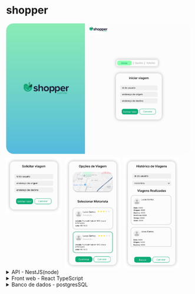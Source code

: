 # shopper

<div style="display: flex; gap: 10px; flex-wrap: wrap; align-items: flex-start;">
  <img src="./imgs/tela.png" alt="Tela" width="500" style="border-radius: 20px;">
  <img src="./imgs/solicitar.png" alt="Solicitar" width="150">
  <img src="./imgs/opcoes.png" alt="Opções" width="150">
  <img src="./imgs/historico.png" alt="Histórico" width="150">
</div>


<details>
<summary>API - NestJS(node)</summary>

## API - NestJS(node)
- https://shopper-0tsi.onrender.com/api

| Metodo |  Rota | Descricao |
|---|---|---|
| POST | user/create-driver | cadastrar motorista no banco |
| POST | user/create-passenger | cadastrar passageiro no banco |
| POST | user/create-vehicle | cadastrar veículo no banco |
| GET | user/driver | listar motoristas |
| GET | user/passenger | listar passageiros |
| GET | user/vehicle | listar veículos |
| POST | ride/estimate | calcula o trajeto e mostra o motorista |
| PATCH | ride/confirm | salva a viagem no banco |
| PATCH | {driver_id}/ride/{customer_id} | busca historico de viagens |

- Integrado aos serviços do google: Directions API, Routes API
- Prisma como ORM (gerenciador de banco)
- Testes unitários.
- Exceptions personalizados
- Documentação Swagger

```
#CRIAÇÃO DA API
- npm i -g @nestjs/cli
- nest new api
- cd api
- npm i --save-dev jest ts-jest @nestjs/testing @types/jest prisma
- npm i @nestjs/common class-validator class-transformer http-status-codes @nestjs/swagger swagger-ui-express @prisma/client @googlemaps/google-maps-services-js dotenv cors
- npx prisma init

#SETTINGS
- npx prisma migrate dev --name init
- npx prisma studio
- npm run test
- npm run test -- <nome-do-teste>
- npm run test -- --coverage
```

</details>

<details>
<summary>Front web - React TypeScript</summary>

## Front web - React TypeScript
- https://shopper-ashy-three.vercel.app/
- Integrado aos serviços do google: Directions API, Maps JavaScript API

</details>


<details>
<summary>Banco de dados - postgresSQL</summary>

## Banco de dados - postgresSQL

```mermaid
erDiagram
    MOTORISTA {
        Int id
        String nome
        String descricao
        Int quilometragem_minima_aceita
        Float custo_por_km
        String descricao_avaliacao
        Float nota_avaliacao
        DateTime data_nascimento
        Int id_veiculo
    }
    PASSAGEIRO {
        String id
        String nome
        String descricao
        DateTime data_nascimento
    }
    VEICULO {
        Int id
        String tipo_veiculo
        String cor_veiculo
        String nome
        String marca
        DateTime ano
        String placa
        String estado_atual_veiculo
    }
    HISTORICOVIAGENS {
        Int id
        Int id_motorista
        String id_passageiro
        String nome_motorista
        String duracao
        Float distancia
        String origem
        String destino
        DateTime data_inicio
        Json rota_google_api
        Float valor
        String status_viagem
    }

    MOTORISTA ||--|| VEICULO : "Possui"
    MOTORISTA ||--o{ HISTORICOVIAGENS : "Registra"
    PASSAGEIRO ||--o{ HISTORICOVIAGENS : "Participa"
```
- banco postgres SQL

</details>
